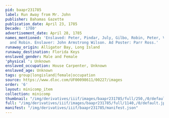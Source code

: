 ```yaml
---
pid: baapr231785
label: Run Away from Mr. John
publisher: Bahamas Gazette
publication_date: April 23, 1785
Decade: '1780'
advertisement_date: April 28, 1785
names_mentioned: 'Enslaved: Peter, Pindar, July, Gilbo, Robin, Peter, Venus, Toby,
  and Robin. Enslaver: John Armstrong Wilson. Ad Poster: Parr Ross.'
runaway_origin: Alligator Bay, Long Island
runaway_destination: Florida Keys
enslaved_gender: Male and Female
'physical ': Unknown
enslaved_occupation: House Carpenter, Unknown
enslaved_age: Unknown
tags: group|longisland|female|occupation
source: https://www.dloc.com/UF00098611/00227/images
order: '6'
layout: minicomp_item
collection: minicomp
thumbnail: "/img/derivatives/iiif/images/baapr231785/full/250,/0/default.jpg"
full: "/img/derivatives/iiif/images/baapr231785/full/1140,/0/default.jpg"
manifest: "/img/derivatives/iiif/baapr231785/manifest.json"
---
```


